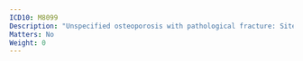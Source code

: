 ```yaml
---
ICD10: M8099
Description: "Unspecified osteoporosis with pathological fracture: Site unspecified"
Matters: No
Weight: 0
---
```

